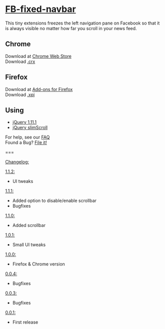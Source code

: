 [FB-fixed-navbar](http://philipp94831.github.io/FB-fixed-navbar/)
===============

This tiny extensions freezes the left navigation pane on Facebook so that it is always visible no matter how far you scroll in your news feed.

Chrome
------

Download at [Chrome Web Store](https://chrome.google.com/webstore/detail/hijonlkmghfbdpcmbimegkoogkfpckkl)  
Download [.crx](https://github.com/philipp94831/FB-fixed-navbar/releases/download/v1.1.2/FB-fixed-navbar.crx)

Firefox
-------

Download at [Add-ons for Firefox](https://addons.mozilla.org/addon/fb-fixed-navbar/)  
Download [.xpi](https://github.com/philipp94831/FB-fixed-navbar/releases/download/v1.1.2/FB-fixed-navbar.xpi)

Using
-----

- [jQuery 1.11.1](http://jquery.com/)
- [jQuery slimScroll](http://rocha.la/jQuery-slimScroll)

For help, see our [FAQ](https://github.com/philipp94831/FB-fixed-navbar/wiki/FAQ)  
Found a Bug? [File it!](https://github.com/philipp94831/FB-fixed-navbar/issues)

===

[Changelog:](https://github.com/philipp94831/FB-fixed-navbar/releases)

[1.1.2:](https://github.com/philipp94831/FB-fixed-navbar/releases/tag/v1.1.2)

- UI tweaks

[1.1.1:](https://github.com/philipp94831/FB-fixed-navbar/releases/tag/v1.1.1)

- Added option to disable/enable scrollbar
- Bugfixes

[1.1.0:](https://github.com/philipp94831/FB-fixed-navbar/releases/tag/v1.1.0)

- Added scrollbar

[1.0.1:](https://github.com/philipp94831/FB-fixed-navbar/releases/tag/v1.0.1)

- Small UI tweaks

[1.0.0:](https://github.com/philipp94831/FB-fixed-navbar/releases/tag/v1.0.0)

- Firefox & Chrome version

[0.0.4:](https://github.com/philipp94831/FB-fixed-navbar/releases/tag/v0.0.4)

- Bugfixes

[0.0.3:](https://github.com/philipp94831/FB-fixed-navbar/releases/tag/v0.0.3)

- Bugfixes

[0.0.1:](https://github.com/philipp94831/FB-fixed-navbar/releases/tag/v0.0.1)

- First release
